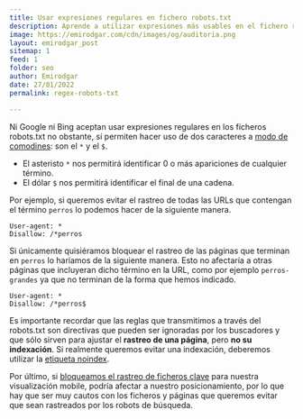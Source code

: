 ```yaml
---
title: Usar expresiones regulares en fichero robots.txt
description: Aprende a utilizar expresiones más usables en el fichero robots.txt
image: https://emirodgar.com/cdn/images/og/auditoria.png
layout: emirodgar_post
sitemap: 1
feed: 1
folder: seo
author: Emirodgar
date: 27/01/2022
permalink: regex-robots-txt

---
```


Ni Google ni Bing aceptan usar expresiones regulares en los ficheros robots.txt no obstante, sí permiten hacer uso de dos caracteres a [modo de comodines](https://developers.google.com/search/docs/advanced/robots/robots_txt#url-matching-based-on-path-values): son el `*` y el `$`.

- El asteristo  `*`  nos permitirá identificar 0 o más apariciones de cualquier término.
- El dólar `$` nos permitirá identificar el final de una cadena.

Por ejemplo, si queremos evitar el rastreo de todas las URLs que contengan el término `perros` lo podemos hacer de la siguiente manera.

```
User-agent: *
Disallow: /*perros
```

Si únicamente quisiéramos bloquear el rastreo de las páginas que terminan en `perros` lo haríamos de la siguiente manera. Esto no afectaría a otras páginas que incluyeran dicho término en la URL, como por ejemplo `perros-grandes` ya que no terminan de la forma que hemos indicado. 

```
User-agent: *
Disallow: /*perros$
```

Es importante recordar que las reglas que transmitimos a través del robots.txt son directivas que pueden ser ignoradas por los buscadores y que sólo sirven para ajustar el **rastreo de una página**, pero **no su indexación**.  Si realmente queremos evitar una indexación, deberemos utilizar la [etiqueta noindex](https://emirodgar.com/eliminar-url-google#noindex).

Por último, si [bloqueamos el rastreo de ficheros clave](https://emirodgar.com/bloquear-indexacion-js-css) para nuestra visualización mobile, podría afectar a nuestro posicionamiento, por lo que hay que ser muy cautos con los ficheros y páginas que queremos evitar que sean rastreados por los robots de búsqueda.
<!--stackedit_data:
eyJoaXN0b3J5IjpbMTEwOTY2MjAwNCw3NDIxOTQ2OCwxNjgwOD
k2Mzc3XX0=
-->
